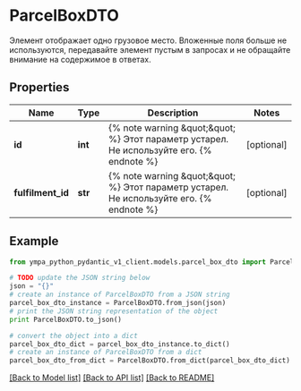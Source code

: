 # ParcelBoxDTO

Элемент отображает одно грузовое место. Вложенные поля больше не используются, передавайте элемент пустым в запросах и не обращайте внимание на содержимое в ответах.

## Properties
Name | Type | Description | Notes
------------ | ------------- | ------------- | -------------
**id** | **int** | {% note warning \&quot;\&quot; %}  Этот параметр устарел. Не используйте его.  {% endnote %}  | [optional] 
**fulfilment_id** | **str** | {% note warning \&quot;\&quot; %}  Этот параметр устарел. Не используйте его.  {% endnote %}  | [optional] 

## Example

```python
from ympa_python_pydantic_v1_client.models.parcel_box_dto import ParcelBoxDTO

# TODO update the JSON string below
json = "{}"
# create an instance of ParcelBoxDTO from a JSON string
parcel_box_dto_instance = ParcelBoxDTO.from_json(json)
# print the JSON string representation of the object
print ParcelBoxDTO.to_json()

# convert the object into a dict
parcel_box_dto_dict = parcel_box_dto_instance.to_dict()
# create an instance of ParcelBoxDTO from a dict
parcel_box_dto_from_dict = ParcelBoxDTO.from_dict(parcel_box_dto_dict)
```
[[Back to Model list]](../README.md#documentation-for-models) [[Back to API list]](../README.md#documentation-for-api-endpoints) [[Back to README]](../README.md)


